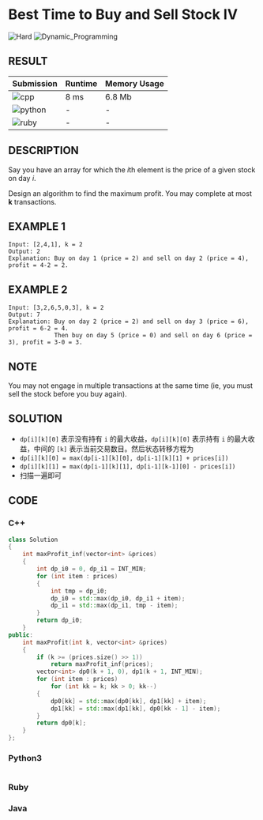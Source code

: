 # Best Time to Buy and Sell Stock IV

![Hard](https://img.shields.io/badge/-Hard-e05d44.svg) ![Dynamic_Programming](https://img.shields.io/badge/动态规划-Dynamic_Programming-007ec6.svg)

## RESULT

| Submission                                                        | Runtime | Memory Usage |
| ----------------------------------------------------------------- | ------- | ------------ |
| ![cpp](https://img.shields.io/badge/leetcode188-cpp-f34b7d.svg)   | 8 ms    | 6.8 Mb       |
| ![python](https://img.shields.io/badge/leetcode188-py-3572A5.svg) | -       | -            |
| ![ruby](https://img.shields.io/badge/leetcode188-rb-701516.svg)   | -       | -            |

## DESCRIPTION

Say you have an array for which the *i*th element is the price of a given stock on day *i*.

Design an algorithm to find the maximum profit. You may complete at most **k** transactions.

## EXAMPLE 1

```plain
Input: [2,4,1], k = 2
Output: 2
Explanation: Buy on day 1 (price = 2) and sell on day 2 (price = 4), profit = 4-2 = 2.
```

## EXAMPLE 2

```plain
Input: [3,2,6,5,0,3], k = 2
Output: 7
Explanation: Buy on day 2 (price = 2) and sell on day 3 (price = 6), profit = 6-2 = 4.
             Then buy on day 5 (price = 0) and sell on day 6 (price = 3), profit = 3-0 = 3.
```

## NOTE

You may not engage in multiple transactions at the same time (ie, you must sell the stock before you buy again).

## SOLUTION

* `dp[i][k][0]` 表示没有持有 `i` 的最大收益，`dp[i][k][0]` 表示持有 `i` 的最大收益，中间的 `[k]` 表示当前交易数目。然后状态转移方程为
* `dp[i][k][0] = max(dp[i-1][k][0], dp[i-1][k][1] + prices[i])`
* `dp[i][k][1] = max(dp[i-1][k][1], dp[i-1][k-1][0] - prices[i])`
* 扫描一遍即可

## CODE

### C++

```cpp
class Solution
{
    int maxProfit_inf(vector<int> &prices)
    {
        int dp_i0 = 0, dp_i1 = INT_MIN;
        for (int item : prices)
        {
            int tmp = dp_i0;
            dp_i0 = std::max(dp_i0, dp_i1 + item);
            dp_i1 = std::max(dp_i1, tmp - item);
        }
        return dp_i0;
    }
public:
    int maxProfit(int k, vector<int> &prices)
    {
        if (k >= (prices.size() >> 1))
            return maxProfit_inf(prices);
        vector<int> dp0(k + 1, 0), dp1(k + 1, INT_MIN);
        for (int item : prices)
            for (int kk = k; kk > 0; kk--)
        {
            dp0[kk] = std::max(dp0[kk], dp1[kk] + item);
            dp1[kk] = std::max(dp1[kk], dp0[kk - 1] - item);
        }
        return dp0[k];
    }
};
```

### Python3

```python
```

### Ruby

### Java
